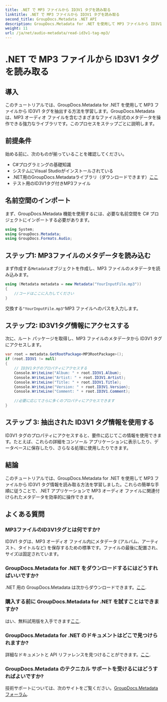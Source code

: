```yaml
---
title: .NET で MP3 ファイルから ID3V1 タグを読み取る
linktitle: .NET で MP3 ファイルから ID3V1 タグを読み取る
second_title: GroupDocs.Metadata .NET API
description: GroupDocs.Metadata for .NET を使用して MP3 ファイルから ID3V1 タグを読み取る方法を学びます。コード例を含むステップバイステップのチュートリアル。
weight: 11
url: /ja/net/audio-metadata/read-id3v1-tag-mp3/
---
```


# .NET で MP3 ファイルから ID3V1 タグを読み取る

## 導入
このチュートリアルでは、GroupDocs.Metadata for .NET を使用して MP3 ファイルから ID3V1 タグを抽出する方法を学習します。GroupDocs.Metadata は、MP3 オーディオ ファイルを含むさまざまなファイル形式のメタデータを操作できる強力なライブラリです。このプロセスをステップごとに説明します。
## 前提条件
始める前に、次のものが揃っていることを確認してください。
- C#プログラミングの基礎知識
- システムにVisual Studioがインストールされている
- .NET用のGroupDocs.Metadataライブラリ（ダウンロードできます）[ここ](https://releases.groupdocs.com/metadata/net/）)
- テスト用のID3V1タグ付きMP3ファイル

## 名前空間のインポート
まず、GroupDocs.Metadata 機能を使用するには、必要な名前空間を C# プロジェクトにインポートする必要があります。
```csharp
using System;
using GroupDocs.Metadata;
using GroupDocs.Formats.Audio;
```
## ステップ1: MP3ファイルのメタデータを読み込む
まず作成する`Metadata`オブジェクトを作成し、MP3 ファイルのメタデータを読み込みます。
```csharp
using (Metadata metadata = new Metadata("YourInputFile.mp3"))
{
    //コードはここに入力してください
}
```
交換する`"YourInputFile.mp3"`MP3 ファイルへのパスを入力します。
## ステップ2: ID3V1タグ情報にアクセスする
次に、ルート パッケージを取得し、MP3 ファイルのメタデータから ID3V1 タグにアクセスします。
```csharp
var root = metadata.GetRootPackage<MP3RootPackage>();
if (root.ID3V1 != null)
{
    // ID3V1タグのプロパティにアクセスする
    Console.WriteLine("Album: " + root.ID3V1.Album);
    Console.WriteLine("Artist: " + root.ID3V1.Artist);
    Console.WriteLine("Title: " + root.ID3V1.Title);
    Console.WriteLine("Version: " + root.ID3V1.Version);
    Console.WriteLine("Comment: " + root.ID3V1.Comment);
    
    //必要に応じてさらに多くのプロパティにアクセスできます
}
```
## ステップ 3: 抽出された ID3V1 タグ情報を使用する
ID3V1 タグのプロパティにアクセスすると、要件に応じてこの情報を使用できます。たとえば、これらの詳細をコンソール アプリケーションに表示したり、データベースに保存したり、さらなる処理に使用したりできます。

## 結論
このチュートリアルでは、GroupDocs.Metadata for .NET を使用して MP3 ファイルから ID3V1 タグ情報を読み取る方法を学習しました。これらの簡単な手順に従うことで、.NET アプリケーションで MP3 オーディオ ファイルに関連付けられたメタデータを効率的に操作できます。

## よくある質問
### MP3ファイルのID3V1タグとは何ですか?
ID3V1 タグは、MP3 オーディオ ファイル内にメタデータ (アルバム、アーティスト、タイトルなど) を保存するための標準です。ファイルの最後に配置され、サイズは固定されています。
### GroupDocs.Metadata for .NET をダウンロードするにはどうすればいいですか?
 .NET 用の GroupDocs.Metadata は次からダウンロードできます。[ここ](https://releases.groupdocs.com/metadata/net/).
### 購入する前に GroupDocs.Metadata for .NET を試すことはできますか?
はい、無料試用版を入手できます[ここ](https://releases.groupdocs.com/).
### GroupDocs.Metadata for .NET のドキュメントはどこで見つけられますか?
詳細なドキュメントと API リファレンスを見つけることができます。[ここ](https://tutorials.groupdocs.com/metadata/net/).
### GroupDocs.Metadata のテクニカル サポートを受けるにはどうすればよいですか?
技術サポートについては、次のサイトをご覧ください。[GroupDocs.Metadata フォーラム](https://forum.groupdocs.com/c/metadata/14).